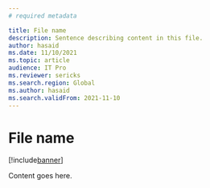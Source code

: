 ```yaml
---
# required metadata

title: File name
description: Sentence describing content in this file.
author: hasaid
ms.date: 11/10/2021
ms.topic: article
audience: IT Pro
ms.reviewer: sericks
ms.search.region: Global
ms.author: hasaid
ms.search.validFrom: 2021-11-10
---
```


# File name

[!include[banner](../includes/banner.md)]

Content goes here.
